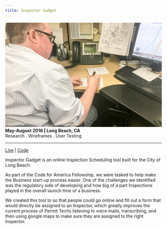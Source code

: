 ```yaml
---
title: Inspector Gadget
---
```


![Inspector Gadget](assets/img/work/inspector-gadget/inspector-gadget.jpg)
**May-August 2016 | Long Beach, CA** <br>
Research . Wireframes . User Testing <br>

---

[Live](http://www.lbds.info/building/inspection_services/schedule_an_inspection.asp) |
[Code](https://github.com/codeforamerica/inspector-gadget)

Inspector Gadget is an online Inspection Scheduling tool built for the City of Long Beach.

As part of the Code for America Fellowship, we were tasked to help make the Business start-up process easier. One of the challenges we identified was the regulatory side of developing and how big of a part Inspections played in the overall launch time of a business.

We created this tool to so that people could go online and fill out a form that would directly be assigned to an Inspector, which greatly improves the current process of Permit Techs listening to voice mails, transcribing, and then using google maps to make sure they are assigned to the right Inspector.  
